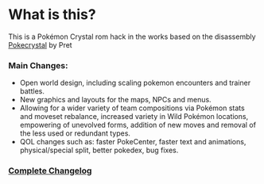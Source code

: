 # What is this?

This is a Pokémon Crystal rom hack in the works based on the disassembly [Pokecrystal](https://github.com/pret/pokecrystal) by Pret

### Main Changes:
- Open world design, including scaling pokemon encounters and trainer battles.
- New graphics and layouts for the maps, NPCs and menus.
- Allowing for a wider variety of team compositions via Pokémon stats and moveset rebalance, increased variety in Wild Pokémon locations, empowering of unevolved forms, addition of new moves and removal of the less used or redundant types.
- QOL changes such as: faster PokeCenter, faster text and animations, physical/special split, better pokedex, bug fixes.

### [**Complete Changelog**](https://docs.google.com/document/d/16QVQFDuROZKhkOdMKDgYwLlRMWGNRI74_dSxhNlSMq4/edit?usp=sharing)
